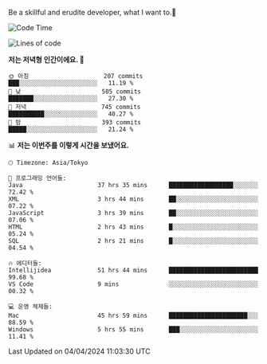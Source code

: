 Be a skillful and erudite developer, what I want to.👶

<!--START_SECTION:waka-->
![Code Time](http://img.shields.io/badge/Code%20Time-661%20hrs%2016%20mins-blue)

![Lines of code](https://img.shields.io/badge/%EC%A0%80%EB%8A%94%20%EC%97%AC%ED%83%9C%EA%B9%8C%EC%A7%80%20-1.1%20million%20%EC%A4%84%EC%9D%98%20%EC%BD%94%EB%93%9C%EB%A5%BC%20%EC%9E%91%EC%84%B1%ED%96%88%EC%96%B4%EC%9A%94.-blue)

**저는 저녁형 인간이에요. 🦉** 

```text
🌞 아침                     207 commits         ███░░░░░░░░░░░░░░░░░░░░░░   11.19 % 
🌆 낮　                     505 commits         ███████░░░░░░░░░░░░░░░░░░   27.30 % 
🌃 저녁                     745 commits         ██████████░░░░░░░░░░░░░░░   40.27 % 
🌙 밤　                     393 commits         █████░░░░░░░░░░░░░░░░░░░░   21.24 % 
```


📊 **저는 이번주를 이렇게 시간을 보냈어요.** 

```text
🕑︎ Timezone: Asia/Tokyo

💬 프로그래밍 언어들: 
Java                     37 hrs 35 mins      ██████████████████░░░░░░░   72.42 % 
XML                      3 hrs 44 mins       ██░░░░░░░░░░░░░░░░░░░░░░░   07.22 % 
JavaScript               3 hrs 39 mins       ██░░░░░░░░░░░░░░░░░░░░░░░   07.06 % 
HTML                     2 hrs 43 mins       █░░░░░░░░░░░░░░░░░░░░░░░░   05.24 % 
SQL                      2 hrs 21 mins       █░░░░░░░░░░░░░░░░░░░░░░░░   04.54 % 

🔥 에디터들: 
Intellijidea             51 hrs 44 mins      █████████████████████████   99.68 % 
VS Code                  9 mins              ░░░░░░░░░░░░░░░░░░░░░░░░░   00.32 % 

💻 운영 체제들: 
Mac                      45 hrs 59 mins      ██████████████████████░░░   88.59 % 
Windows                  5 hrs 55 mins       ███░░░░░░░░░░░░░░░░░░░░░░   11.41 % 
```


 Last Updated on 04/04/2024 11:03:30 UTC
<!--END_SECTION:waka-->
